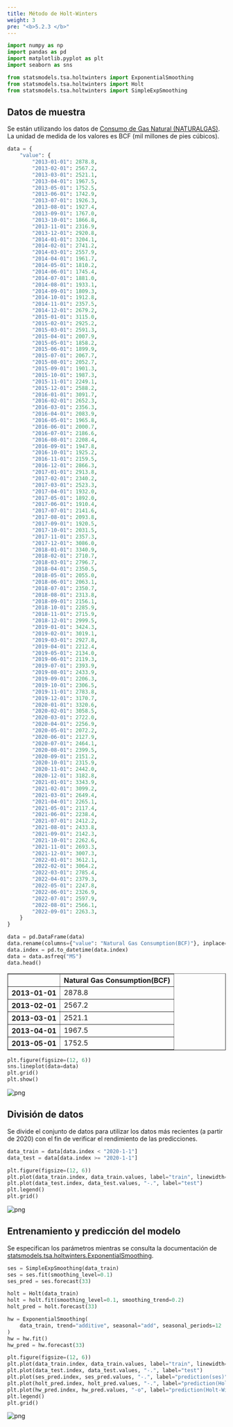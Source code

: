 ```yaml
---
title: Método de Holt-Winters
weight: 3
pre: "<b>5.2.3 </b>"
---
```


```python
import numpy as np
import pandas as pd
import matplotlib.pyplot as plt
import seaborn as sns

from statsmodels.tsa.holtwinters import ExponentialSmoothing
from statsmodels.tsa.holtwinters import Holt
from statsmodels.tsa.holtwinters import SimpleExpSmoothing
```

## Datos de muestra
Se están utilizando los datos de [Consumo de Gas Natural (NATURALGAS)](https://fred.stlouisfed.org/series/NATURALGAS). La unidad de medida de los valores es BCF (mil millones de pies cúbicos).

```python
data = {
    "value": {
        "2013-01-01": 2878.8,
        "2013-02-01": 2567.2,
        "2013-03-01": 2521.1,
        "2013-04-01": 1967.5,
        "2013-05-01": 1752.5,
        "2013-06-01": 1742.9,
        "2013-07-01": 1926.3,
        "2013-08-01": 1927.4,
        "2013-09-01": 1767.0,
        "2013-10-01": 1866.8,
        "2013-11-01": 2316.9,
        "2013-12-01": 2920.8,
        "2014-01-01": 3204.1,
        "2014-02-01": 2741.2,
        "2014-03-01": 2557.9,
        "2014-04-01": 1961.7,
        "2014-05-01": 1810.2,
        "2014-06-01": 1745.4,
        "2014-07-01": 1881.0,
        "2014-08-01": 1933.1,
        "2014-09-01": 1809.3,
        "2014-10-01": 1912.8,
        "2014-11-01": 2357.5,
        "2014-12-01": 2679.2,
        "2015-01-01": 3115.0,
        "2015-02-01": 2925.2,
        "2015-03-01": 2591.3,
        "2015-04-01": 2007.9,
        "2015-05-01": 1858.2,
        "2015-06-01": 1899.9,
        "2015-07-01": 2067.7,
        "2015-08-01": 2052.7,
        "2015-09-01": 1901.3,
        "2015-10-01": 1987.3,
        "2015-11-01": 2249.1,
        "2015-12-01": 2588.2,
        "2016-01-01": 3091.7,
        "2016-02-01": 2652.3,
        "2016-03-01": 2356.3,
        "2016-04-01": 2083.9,
        "2016-05-01": 1965.8,
        "2016-06-01": 2000.7,
        "2016-07-01": 2186.6,
        "2016-08-01": 2208.4,
        "2016-09-01": 1947.8,
        "2016-10-01": 1925.2,
        "2016-11-01": 2159.5,
        "2016-12-01": 2866.3,
        "2017-01-01": 2913.8,
        "2017-02-01": 2340.2,
        "2017-03-01": 2523.3,
        "2017-04-01": 1932.0,
        "2017-05-01": 1892.0,
        "2017-06-01": 1910.4,
        "2017-07-01": 2141.6,
        "2017-08-01": 2093.8,
        "2017-09-01": 1920.5,
        "2017-10-01": 2031.5,
        "2017-11-01": 2357.3,
        "2017-12-01": 3086.0,
        "2018-01-01": 3340.9,
        "2018-02-01": 2710.7,
        "2018-03-01": 2796.7,
        "2018-04-01": 2350.5,
        "2018-05-01": 2055.0,
        "2018-06-01": 2063.1,
        "2018-07-01": 2350.7,
        "2018-08-01": 2313.8,
        "2018-09-01": 2156.1,
        "2018-10-01": 2285.9,
        "2018-11-01": 2715.9,
        "2018-12-01": 2999.5,
        "2019-01-01": 3424.3,
        "2019-02-01": 3019.1,
        "2019-03-01": 2927.8,
        "2019-04-01": 2212.4,
        "2019-05-01": 2134.0,
        "2019-06-01": 2119.3,
        "2019-07-01": 2393.9,
        "2019-08-01": 2433.9,
        "2019-09-01": 2206.3,
        "2019-10-01": 2306.5,
        "2019-11-01": 2783.8,
        "2019-12-01": 3170.7,
        "2020-01-01": 3320.6,
        "2020-02-01": 3058.5,
        "2020-03-01": 2722.0,
        "2020-04-01": 2256.9,
        "2020-05-01": 2072.2,
        "2020-06-01": 2127.9,
        "2020-07-01": 2464.1,
        "2020-08-01": 2399.5,
        "2020-09-01": 2151.2,
        "2020-10-01": 2315.9,
        "2020-11-01": 2442.0,
        "2020-12-01": 3182.8,
        "2021-01-01": 3343.9,
        "2021-02-01": 3099.2,
        "2021-03-01": 2649.4,
        "2021-04-01": 2265.1,
        "2021-05-01": 2117.4,
        "2021-06-01": 2238.4,
        "2021-07-01": 2412.2,
        "2021-08-01": 2433.8,
        "2021-09-01": 2142.3,
        "2021-10-01": 2262.6,
        "2021-11-01": 2693.3,
        "2021-12-01": 3007.3,
        "2022-01-01": 3612.1,
        "2022-02-01": 3064.2,
        "2022-03-01": 2785.4,
        "2022-04-01": 2379.3,
        "2022-05-01": 2247.8,
        "2022-06-01": 2326.9,
        "2022-07-01": 2597.9,
        "2022-08-01": 2566.1,
        "2022-09-01": 2263.3,
    }
}

data = pd.DataFrame(data)
data.rename(columns={"value": "Natural Gas Consumption(BCF)"}, inplace=True)
data.index = pd.to_datetime(data.index)
data = data.asfreq("MS")
data.head()
```




<div>
<style scoped>
    .dataframe tbody tr th:only-of-type {
        vertical-align: middle;
    }

    .dataframe tbody tr th {
        vertical-align: top;
    }

    .dataframe thead th {
        text-align: right;
    }
</style>
<table border="1" class="dataframe">
  <thead>
    <tr style="text-align: right;">
      <th></th>
      <th>Natural Gas Consumption(BCF)</th>
    </tr>
  </thead>
  <tbody>
    <tr>
      <th>2013-01-01</th>
      <td>2878.8</td>
    </tr>
    <tr>
      <th>2013-02-01</th>
      <td>2567.2</td>
    </tr>
    <tr>
      <th>2013-03-01</th>
      <td>2521.1</td>
    </tr>
    <tr>
      <th>2013-04-01</th>
      <td>1967.5</td>
    </tr>
    <tr>
      <th>2013-05-01</th>
      <td>1752.5</td>
    </tr>
  </tbody>
</table>
</div>




```python
plt.figure(figsize=(12, 6))
sns.lineplot(data=data)
plt.grid()
plt.show()
```


    
![png](/images/timeseries/exponential_smoothing/003-haw-es_files/003-haw-es_4_0.png)
    

## División de datos
Se divide el conjunto de datos para utilizar los datos más recientes (a partir de 2020) con el fin de verificar el rendimiento de las predicciones.


```python
data_train = data[data.index < "2020-1-1"]
data_test = data[data.index >= "2020-1-1"]

plt.figure(figsize=(12, 6))
plt.plot(data_train.index, data_train.values, label="train", linewidth=2)
plt.plot(data_test.index, data_test.values, "-.", label="test")
plt.legend()
plt.grid()
```


    
![png](/images/timeseries/exponential_smoothing/003-haw-es_files/003-haw-es_6_0.png)
    

## Entrenamiento y predicción del modelo
Se especifican los parámetros mientras se consulta la documentación de [statsmodels.tsa.holtwinters.ExponentialSmoothing](https://www.statsmodels.org/dev/generated/statsmodels.tsa.holtwinters.ExponentialSmoothing.html).


```python
ses = SimpleExpSmoothing(data_train)
ses = ses.fit(smoothing_level=0.1)
ses_pred = ses.forecast(33)

holt = Holt(data_train)
holt = holt.fit(smoothing_level=0.1, smoothing_trend=0.2)
holt_pred = holt.forecast(33)

hw = ExponentialSmoothing(
    data_train, trend="additive", seasonal="add", seasonal_periods=12
)
hw = hw.fit()
hw_pred = hw.forecast(33)
```


```python
plt.figure(figsize=(12, 6))
plt.plot(data_train.index, data_train.values, label="train", linewidth=2)
plt.plot(data_test.index, data_test.values, "-.", label="test")
plt.plot(ses_pred.index, ses_pred.values, "-.", label="prediction(ses)")
plt.plot(holt_pred.index, holt_pred.values, "-.", label="prediction(Holt)")
plt.plot(hw_pred.index, hw_pred.values, "-o", label="prediction(Holt-Winters)")
plt.legend()
plt.grid()
```


    
![png](/images/timeseries/exponential_smoothing/003-haw-es_files/003-haw-es_9_0.png)
    

